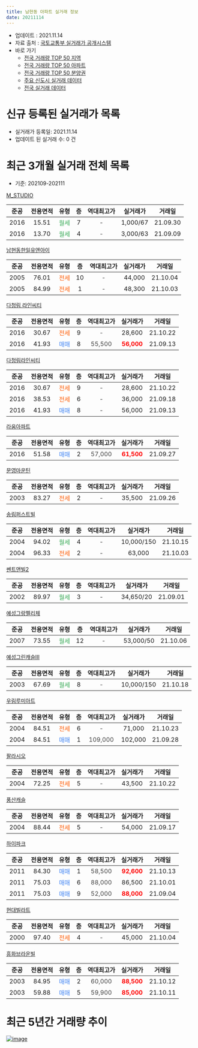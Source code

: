 ```yaml
---
title: 남현동 아파트 실거래 정보
date: 20211114
---
```


* 업데이트 : 2021.11.14
* 자료 출처 : [국토교통부 실거래가 공개시스템](http://rt.molit.go.kr)
* 바로 가기
    * [전국 거래량 TOP 50 지역](https://apt-info.github.io/apt-trade-info/tr)
    * [전국 거래량 TOP 50 아파트](https://apt-info.github.io/apt-trade-info/ta)
    * [전국 거래량 TOP 50 분양권](https://apt-info.github.io/apt-trade-info/tb)
    * [주요 신도시 실거래 데이터](https://apt-info.github.io/apt-trade-info/newtown)
    * [전국 실거래 데이터](https://apt-info.github.io/apt-trade-info/all)



<script async src="https://pagead2.googlesyndication.com/pagead/js/adsbygoogle.js"></script>
<!-- 기본광고 -->
<ins class="adsbygoogle"
     style="display:block"
     data-ad-client="ca-pub-1142216861245946"
     data-ad-slot="4805727019"
     data-ad-format="auto"
     data-full-width-responsive="true"></ins>
<script>
     (adsbygoogle = window.adsbygoogle || []).push({});
</script>


# 신규 등록된 실거래가 목록

* 실거래가 등록일: 2021.11.14
* 업데이트 된 실거래 수: 0 건




<script async src="https://pagead2.googlesyndication.com/pagead/js/adsbygoogle.js"></script>
<!-- 기본광고 -->
<ins class="adsbygoogle"
     style="display:block"
     data-ad-client="ca-pub-1142216861245946"
     data-ad-slot="4805727019"
     data-ad-format="auto"
     data-full-width-responsive="true"></ins>
<script>
     (adsbygoogle = window.adsbygoogle || []).push({});
</script>


# 최근 3개월 실거래 전체 목록
* 기준: 202109-202111


[M_STUDIO](https://search.naver.com/search.naver?query=M_STUDIO)

|준공|전용면적|유형|층|역대최고가|실거래가|거래일|
|:---:|:---:|:---:|:---:|:---:|:---:|:---:|
|2016|15.51|<span style="color:#34A853">월세</span>|7|<span style="color:#444444">-</span>|1,000/67|21.09.30|
|2016|13.70|<span style="color:#34A853">월세</span>|4|<span style="color:#444444">-</span>|3,000/63|21.09.09|

[남현동한일유앤아이](https://search.naver.com/search.naver?query=%EB%82%A8%ED%98%84%EB%8F%99%ED%95%9C%EC%9D%BC%EC%9C%A0%EC%95%A4%EC%95%84%EC%9D%B4)

|준공|전용면적|유형|층|역대최고가|실거래가|거래일|
|:---:|:---:|:---:|:---:|:---:|:---:|:---:|
|2005|76.01|<span style="color:#FF5A00">전세</span>|10|<span style="color:#444444">-</span>|44,000|21.10.04|
|2005|84.99|<span style="color:#FF5A00">전세</span>|1|<span style="color:#444444">-</span>|48,300|21.10.03|

[다청림 라인씨티](https://search.naver.com/search.naver?query=%EB%8B%A4%EC%B2%AD%EB%A6%BC+%EB%9D%BC%EC%9D%B8%EC%94%A8%ED%8B%B0)

|준공|전용면적|유형|층|역대최고가|실거래가|거래일|
|:---:|:---:|:---:|:---:|:---:|:---:|:---:|
|2016|30.67|<span style="color:#FF5A00">전세</span>|9|<span style="color:#444444">-</span>|28,600|21.10.22|
|2016|41.93|<span style="color:#4285F3">매매</span>|8|<span style="color:#444444">55,500</span>|<b><span style="color:#FF0000">56,000</span></b>|21.09.13|

[다청림라인씨티](https://search.naver.com/search.naver?query=%EB%8B%A4%EC%B2%AD%EB%A6%BC%EB%9D%BC%EC%9D%B8%EC%94%A8%ED%8B%B0)

|준공|전용면적|유형|층|역대최고가|실거래가|거래일|
|:---:|:---:|:---:|:---:|:---:|:---:|:---:|
|2016|30.67|<span style="color:#FF5A00">전세</span>|9|<span style="color:#444444">-</span>|28,600|21.10.22|
|2016|38.53|<span style="color:#FF5A00">전세</span>|6|<span style="color:#444444">-</span>|36,000|21.09.18|
|2016|41.93|<span style="color:#4285F3">매매</span>|8|<span style="color:#444444">-</span>|56,000|21.09.13|

[라움아파트](https://search.naver.com/search.naver?query=%EB%9D%BC%EC%9B%80%EC%95%84%ED%8C%8C%ED%8A%B8)

|준공|전용면적|유형|층|역대최고가|실거래가|거래일|
|:---:|:---:|:---:|:---:|:---:|:---:|:---:|
|2016|51.58|<span style="color:#4285F3">매매</span>|2|<span style="color:#444444">57,000</span>|<b><span style="color:#FF0000">61,500</span></b>|21.09.27|

[문영마운틴](https://search.naver.com/search.naver?query=%EB%AC%B8%EC%98%81%EB%A7%88%EC%9A%B4%ED%8B%B4)

|준공|전용면적|유형|층|역대최고가|실거래가|거래일|
|:---:|:---:|:---:|:---:|:---:|:---:|:---:|
|2003|83.27|<span style="color:#FF5A00">전세</span>|2|<span style="color:#444444">-</span>|35,500|21.09.26|

[송림퍼스트빌](https://search.naver.com/search.naver?query=%EC%86%A1%EB%A6%BC%ED%8D%BC%EC%8A%A4%ED%8A%B8%EB%B9%8C)

|준공|전용면적|유형|층|역대최고가|실거래가|거래일|
|:---:|:---:|:---:|:---:|:---:|:---:|:---:|
|2004|94.02|<span style="color:#34A853">월세</span>|4|<span style="color:#444444">-</span>|10,000/150|21.10.15|
|2004|96.33|<span style="color:#FF5A00">전세</span>|2|<span style="color:#444444">-</span>|63,000|21.10.03|

[쎈트앤빌2](https://search.naver.com/search.naver?query=%EC%8E%88%ED%8A%B8%EC%95%A4%EB%B9%8C2)

|준공|전용면적|유형|층|역대최고가|실거래가|거래일|
|:---:|:---:|:---:|:---:|:---:|:---:|:---:|
|2002|89.97|<span style="color:#34A853">월세</span>|3|<span style="color:#444444">-</span>|34,650/20|21.09.01|

[예성그랑펠리체](https://search.naver.com/search.naver?query=%EC%98%88%EC%84%B1%EA%B7%B8%EB%9E%91%ED%8E%A0%EB%A6%AC%EC%B2%B4)

|준공|전용면적|유형|층|역대최고가|실거래가|거래일|
|:---:|:---:|:---:|:---:|:---:|:---:|:---:|
|2007|73.55|<span style="color:#34A853">월세</span>|12|<span style="color:#444444">-</span>|53,000/50|21.10.06|

[예성그린캐슬III](https://search.naver.com/search.naver?query=%EC%98%88%EC%84%B1%EA%B7%B8%EB%A6%B0%EC%BA%90%EC%8A%ACIII)

|준공|전용면적|유형|층|역대최고가|실거래가|거래일|
|:---:|:---:|:---:|:---:|:---:|:---:|:---:|
|2003|67.69|<span style="color:#34A853">월세</span>|8|<span style="color:#444444">-</span>|10,000/150|21.10.18|

[우림루미아트](https://search.naver.com/search.naver?query=%EC%9A%B0%EB%A6%BC%EB%A3%A8%EB%AF%B8%EC%95%84%ED%8A%B8)

|준공|전용면적|유형|층|역대최고가|실거래가|거래일|
|:---:|:---:|:---:|:---:|:---:|:---:|:---:|
|2004|84.51|<span style="color:#FF5A00">전세</span>|6|<span style="color:#444444">-</span>|71,000|21.10.23|
|2004|84.51|<span style="color:#4285F3">매매</span>|1|<span style="color:#444444">109,000</span>|102,000|21.09.28|

[팔라시오](https://search.naver.com/search.naver?query=%ED%8C%94%EB%9D%BC%EC%8B%9C%EC%98%A4)

|준공|전용면적|유형|층|역대최고가|실거래가|거래일|
|:---:|:---:|:---:|:---:|:---:|:---:|:---:|
|2004|72.25|<span style="color:#FF5A00">전세</span>|5|<span style="color:#444444">-</span>|43,500|21.10.22|

[풍산캐슬](https://search.naver.com/search.naver?query=%ED%92%8D%EC%82%B0%EC%BA%90%EC%8A%AC)

|준공|전용면적|유형|층|역대최고가|실거래가|거래일|
|:---:|:---:|:---:|:---:|:---:|:---:|:---:|
|2004|88.44|<span style="color:#FF5A00">전세</span>|5|<span style="color:#444444">-</span>|54,000|21.09.17|

[하이파크](https://search.naver.com/search.naver?query=%ED%95%98%EC%9D%B4%ED%8C%8C%ED%81%AC)

|준공|전용면적|유형|층|역대최고가|실거래가|거래일|
|:---:|:---:|:---:|:---:|:---:|:---:|:---:|
|2011|84.30|<span style="color:#4285F3">매매</span>|1|<span style="color:#444444">58,500</span>|<b><span style="color:#FF0000">92,600</span></b>|21.10.13|
|2011|75.03|<span style="color:#4285F3">매매</span>|6|<span style="color:#444444">88,000</span>|86,500|21.10.01|
|2011|75.03|<span style="color:#4285F3">매매</span>|9|<span style="color:#444444">52,000</span>|<b><span style="color:#FF0000">88,000</span></b>|21.09.04|

[현대빌라트](https://search.naver.com/search.naver?query=%ED%98%84%EB%8C%80%EB%B9%8C%EB%9D%BC%ED%8A%B8)

|준공|전용면적|유형|층|역대최고가|실거래가|거래일|
|:---:|:---:|:---:|:---:|:---:|:---:|:---:|
|2000|97.40|<span style="color:#FF5A00">전세</span>|4|<span style="color:#444444">-</span>|45,000|21.10.04|

[흥화브라운빌](https://search.naver.com/search.naver?query=%ED%9D%A5%ED%99%94%EB%B8%8C%EB%9D%BC%EC%9A%B4%EB%B9%8C)

|준공|전용면적|유형|층|역대최고가|실거래가|거래일|
|:---:|:---:|:---:|:---:|:---:|:---:|:---:|
|2003|84.95|<span style="color:#4285F3">매매</span>|2|<span style="color:#444444">60,000</span>|<b><span style="color:#FF0000">88,500</span></b>|21.10.12|
|2003|59.88|<span style="color:#4285F3">매매</span>|5|<span style="color:#444444">59,900</span>|<b><span style="color:#FF0000">85,000</span></b>|21.10.11|



<script async src="https://pagead2.googlesyndication.com/pagead/js/adsbygoogle.js"></script>
<!-- 기본광고 -->
<ins class="adsbygoogle"
     style="display:block"
     data-ad-client="ca-pub-1142216861245946"
     data-ad-slot="4805727019"
     data-ad-format="auto"
     data-full-width-responsive="true"></ins>
<script>
     (adsbygoogle = window.adsbygoogle || []).push({});
</script>


# 최근 5년간 거래량 추이


<div style="width:100%;">
    <canvas id="deal_progress" height="200"></canvas>
</div>

<script>
new Chart(document.getElementById("deal_progress"), {
    type: 'line',
    data: {
        labels: ['16.01','16.02','16.03','16.04','16.05','16.06','16.07','16.08','16.09','16.10','16.11','16.12','17.01','17.02','17.03','17.04','17.05','17.06','17.07','17.08','17.09','17.10','17.11','17.12','18.01','18.02','18.03','18.04','18.05','18.06','18.07','18.08','18.09','18.10','18.11','18.12','19.01','19.02','19.03','19.04','19.05','19.06','19.07','19.08','19.09','19.10','19.11','19.12','20.01','20.02','20.03','20.04','20.05','20.06','20.07','20.08','20.09','20.10','20.11','20.12','21.01','21.02','21.03','21.04','21.05','21.06','21.07','21.08','21.09','21.10'],
        datasets: [{
            label: '매매/분양권',
            data: [5,5,8,3,16,6,67,26,11,14,14,5,4,1,16,9,8,10,15,8,7,6,8,7,8,11,17,6,7,13,9,14,7,9,2,2,0,1,6,2,46,6,8,7,10,8,3,6,1,6,1,5,6,9,15,6,6,7,4,12,4,5,4,9,9,19,11,4,5,4],
            borderColor: "rgba(66, 133, 243, 1)",
            backgroundColor: "rgba(66, 133, 243, 0.05)",
            borderWidth: 1,
            pointRadius: 0,
            fill: false,
            lineTension: 0
        },{
            label: '전/월세',
            data: [7,10,11,7,7,5,7,9,14,27,10,19,6,9,12,7,12,10,13,9,9,10,9,11,11,12,12,8,11,11,7,15,12,22,13,12,8,11,18,10,10,9,6,6,12,12,10,11,4,14,18,17,5,7,15,10,12,12,15,7,4,6,7,11,11,19,22,11,6,11],
            borderColor: "rgba(255, 90, 0, 1)",
            backgroundColor: "rgba(255, 90, 0, 0.05)",
            borderWidth: 1,
            pointRadius: 0,
            fill: false,
            lineTension: 0
        },{
            label: '합계',
            data: [12,15,19,10,23,11,74,35,25,41,24,24,10,10,28,16,20,20,28,17,16,16,17,18,19,23,29,14,18,24,16,29,19,31,15,14,8,12,24,12,56,15,14,13,22,20,13,17,5,20,19,22,11,16,30,16,18,19,19,19,8,11,11,20,20,38,33,15,11,15],
            borderColor: "rgba(0, 0, 0, 1)",
            backgroundColor: "rgba(0, 0, 0, 0.03)",
            borderWidth: 0.1,
            pointRadius: 0,
            fill: true,
            lineTension: 0
        }
        ]
    },
    options: {
        responsive: true,
        title: {
            display: false
        },
        tooltips: {
            mode: 'index',
            intersect: false
        },
        hover: {
            mode: 'nearest',
            intersect: true
        },
        scales: {
            xAxes: [{
                display: true,
                scaleLabel: {
                    display: true,
                    labelString: '년/월'
                }
            }],
            yAxes: [{
                display: true,
                ticks: {
                    suggestedMin: 0,
                },
                scaleLabel: {
                    display: true,
                    labelString: '실거래 수'
                }
            }]
        }
    }
});

</script>


[![image](https://apt-info.github.io/images/2020-01-03-apt-trade-info/1024x500.png)](https://play.google.com/store/apps/details?id=com.aptinfo.apttradeinfo)

